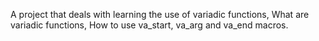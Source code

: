 A project that deals with learning the use of variadic functions, What are variadic functions, How to use va_start, va_arg and va_end macros.
